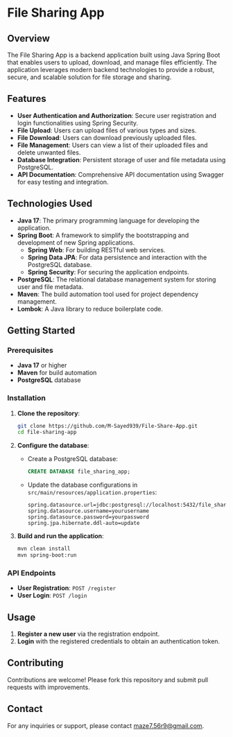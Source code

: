 # File Sharing App

## Overview
The File Sharing App is a backend application built using Java Spring Boot that enables users to upload, download, and manage files efficiently. The application leverages modern backend technologies to provide a robust, secure, and scalable solution for file storage and sharing.

## Features
- **User Authentication and Authorization**: Secure user registration and login functionalities using Spring Security.
- **File Upload**: Users can upload files of various types and sizes.
- **File Download**: Users can download previously uploaded files.
- **File Management**: Users can view a list of their uploaded files and delete unwanted files.
- **Database Integration**: Persistent storage of user and file metadata using PostgreSQL.
- **API Documentation**: Comprehensive API documentation using Swagger for easy testing and integration.

## Technologies Used
- **Java 17**: The primary programming language for developing the application.
- **Spring Boot**: A framework to simplify the bootstrapping and development of new Spring applications.
  - **Spring Web**: For building RESTful web services.
  - **Spring Data JPA**: For data persistence and interaction with the PostgreSQL database.
  - **Spring Security**: For securing the application endpoints.
- **PostgreSQL**: The relational database management system for storing user and file metadata.
- **Maven**: The build automation tool used for project dependency management.
- **Lombok**: A Java library to reduce boilerplate code.

## Getting Started
### Prerequisites
- **Java 17** or higher
- **Maven** for build automation
- **PostgreSQL** database

### Installation
1. **Clone the repository**:
   ```bash
   git clone https://github.com/M-Sayed939/File-Share-App.git
   cd file-sharing-app
   ```

2. **Configure the database**:
   - Create a PostgreSQL database:
     ```sql
     CREATE DATABASE file_sharing_app;
     ```
   - Update the database configurations in `src/main/resources/application.properties`:
     ```properties
     spring.datasource.url=jdbc:postgresql://localhost:5432/file_sharing_app
     spring.datasource.username=yourusername
     spring.datasource.password=yourpassword
     spring.jpa.hibernate.ddl-auto=update
     ```

3. **Build and run the application**:
   ```bash
   mvn clean install
   mvn spring-boot:run
   ```

### API Endpoints
- **User Registration**: `POST /register`
- **User Login**: `POST /login`

## Usage
1. **Register a new user** via the registration endpoint.
2. **Login** with the registered credentials to obtain an authentication token.
   
## Contributing
Contributions are welcome! Please fork this repository and submit pull requests with improvements.


## Contact
For any inquiries or support, please contact [maze7.56r9@gmail.com](mailto:maze7.56r9@gmail.com).
